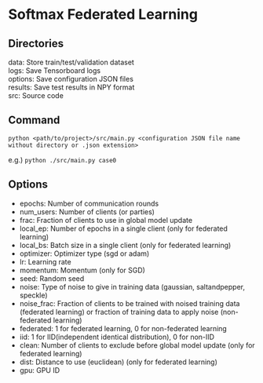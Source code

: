 # Softmax Federated Learning

## Directories
data: Store train/test/validation dataset  
logs: Save Tensorboard logs  
options: Save configuration JSON files  
results: Save test results in NPY format    
src: Source code

## Command
`python <path/to/project>/src/main.py <configuration JSON file name without directory or .json extension>`

e.g.) `python ./src/main.py case0`

## Options
+ epochs: Number of communication rounds
+ num\_users: Number of clients (or parties)
+ frac: Fraction of clients to use in global model update
+ local\_ep: Number of epochs in a single client (only for federated learning)
+ local\_bs: Batch size in a single client (only for federated learning)
+ optimizer: Optimizer type (sgd or adam)
+ lr: Learning rate
+ momentum: Momentum (only for SGD)
+ seed: Random seed
+ noise: Type of noise to give in training data (gaussian, saltandpepper, speckle)
+ noise\_frac: Fraction of clients to be trained with noised training data (federated learning) or fraction of training data to apply noise (non-federated learning)
+ federated: 1 for federated learning, 0 for non-federated learning
+ iid: 1 for IID(independent identical distribution), 0 for non-IID
+ clean: Number of clients to exclude before global model update (only for federated learning)
+ dist: Distance to use (euclidean) (only for federated learning)
+ gpu: GPU ID
